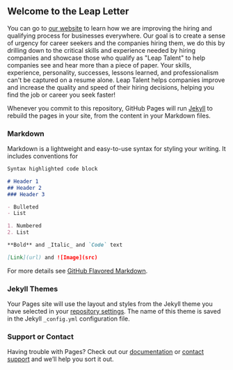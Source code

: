 ## Welcome to the Leap Letter

You can go to [our website](https://www.leaptalentgroup.com) to learn how we are improving the hiring and qualifying process for businesses everywhere. Our goal is to create a sense of urgency for career seekers and the companies hiring them, we do this by drilling down to the critical skills and experience needed by hiring companies and showcase those who qualify as "Leap Talent" to help companies see and hear more than a piece of paper. Your skills, experience, personality, successes, lessons learned, and professionalism can't be captured on a resume alone. Leap Talent helps companies improve and increase the quality and speed of their hiring decisions, helping you find the job or career you seek faster!

Whenever you commit to this repository, GitHub Pages will run [Jekyll](https://jekyllrb.com/) to rebuild the pages in your site, from the content in your Markdown files.

### Markdown

Markdown is a lightweight and easy-to-use syntax for styling your writing. It includes conventions for

```markdown
Syntax highlighted code block

# Header 1
## Header 2
### Header 3

- Bulleted
- List

1. Numbered
2. List

**Bold** and _Italic_ and `Code` text

[Link](url) and ![Image](src)
```

For more details see [GitHub Flavored Markdown](https://guides.github.com/features/mastering-markdown/).

### Jekyll Themes

Your Pages site will use the layout and styles from the Jekyll theme you have selected in your [repository settings](https://github.com/leaptalent/blog/settings). The name of this theme is saved in the Jekyll `_config.yml` configuration file.

### Support or Contact

Having trouble with Pages? Check out our [documentation](https://help.github.com/categories/github-pages-basics/) or [contact support](https://github.com/contact) and we’ll help you sort it out.
